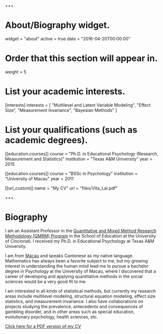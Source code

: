 +++
# About/Biography widget.
widget = "about"
active = true
date = "2016-04-20T00:00:00"

# Order that this section will appear in.
weight = 5

# List your academic interests.
[interests]
  interests = [
    "Multilevel and Latent Variable Modeling",
    "Effect Size",
    "Measurement Invariance", 
    "Bayesian Methods"
  ]

# List your qualifications (such as academic degrees).
[[education.courses]]
  course = "Ph.D. in Educational Psychology (Research, Measurement and Statistics)"
  institution = "Texas A&M University"
  year = 2015

[[education.courses]]
  course = "BSSc in Psychology"
  institution = "University of Macau"
  year = 2011
  
[[url_custom]]
    name = "My CV"
    url = "files/Vita_Lai.pdf"
 
+++

# Biography

I am an Assistant Professor in the [Quantitative and Mixed Method Research 
Methodology (QMRM) 
Program](http://cech.uc.edu/education/programs/educational-studies/phd-in-edst/concentrations/qmrm.html)
in the School of Education at the University of Cincinnati. I received my Ph.D. 
in Educational Psychology at Texas A&M University.

I am from [Macau](https://en.wikipedia.org/?title=Macau) and speaks Cantonese 
as my native language. Mathematics has always been a favorite subject to me, but
my growing interest in understanding the human mind lead me to pursue a bachelor
degree in Psychology at the University of Macau, where I discovered that a
career of developing and applying quantitative methods in the social sciences
would be a very good fit to me.

I am interested in all kinds of statistical methods, but currently my research 
areas include multilevel modeling, structural equation modeling, effect size 
statistics, and measurement invariance. I also have collaborations on projects 
studying the prevalence, antecedents and consequences of gambling disorder, and 
in other areas such as special education, evolutionary psychology, health 
sciences, etc.

[Click here for a PDF version of my CV](/files/Vita_Lai.pdf)

